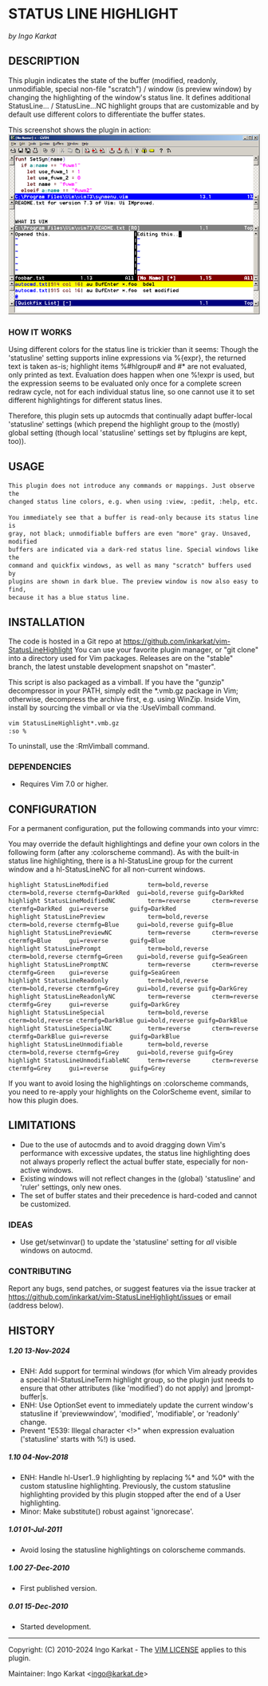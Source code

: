 STATUS LINE HIGHLIGHT
===============================================================================
_by Ingo Karkat_

DESCRIPTION
------------------------------------------------------------------------------

This plugin indicates the state of the buffer (modified, readonly,
unmodifiable, special non-file "scratch") / window (is preview window) by
changing the highlighting of the window's status line. It defines additional
StatusLine... / StatusLine...NC highlight groups that are customizable and by
default use different colors to differentiate the buffer states.

This screenshot shows the plugin in action:
    ![StatusLineHighlight](https://raw.githubusercontent.com/inkarkat/vim-StatusLineHighlight/master/doc/StatusLineHighlight.png)

### HOW IT WORKS

Using different colors for the status line is trickier than it seems: Though
the 'statusline' setting supports inline expressions via %{expr}, the returned
text is taken as-is; highlight items %#hlgroup# and #\* are not evaluated, only
printed as text. Evaluation does happen when one %!expr is used, but the
expression seems to be evaluated only once for a complete screen redraw cycle,
not for each individual status line, so one cannot use it to set different
highlightings for different status lines.

Therefore, this plugin sets up autocmds that continually adapt buffer-local
'statusline' settings (which prepend the highlight group to the (mostly)
global setting (though local 'statusline' settings set by ftplugins are kept,
too)).

USAGE
------------------------------------------------------------------------------

    This plugin does not introduce any commands or mappings. Just observe the
    changed status line colors, e.g. when using :view, :pedit, :help, etc.

    You immediately see that a buffer is read-only because its status line is
    gray, not black; unmodifiable buffers are even "more" gray. Unsaved, modified
    buffers are indicated via a dark-red status line. Special windows like the
    command and quickfix windows, as well as many "scratch" buffers used by
    plugins are shown in dark blue. The preview window is now also easy to find,
    because it has a blue status line.

INSTALLATION
------------------------------------------------------------------------------

The code is hosted in a Git repo at
    https://github.com/inkarkat/vim-StatusLineHighlight
You can use your favorite plugin manager, or "git clone" into a directory used
for Vim packages. Releases are on the "stable" branch, the latest unstable
development snapshot on "master".

This script is also packaged as a vimball. If you have the "gunzip"
decompressor in your PATH, simply edit the \*.vmb.gz package in Vim; otherwise,
decompress the archive first, e.g. using WinZip. Inside Vim, install by
sourcing the vimball or via the :UseVimball command.

    vim StatusLineHighlight*.vmb.gz
    :so %

To uninstall, use the :RmVimball command.

### DEPENDENCIES

- Requires Vim 7.0 or higher.

CONFIGURATION
------------------------------------------------------------------------------

For a permanent configuration, put the following commands into your vimrc:

You may override the default highlightings and define your own colors in the
following form (after any :colorscheme command). As with the built-in status
line highlighting, there is a hl-StatusLine group for the current window and
a hl-StatusLineNC for all non-current windows.

    highlight StatusLineModified           term=bold,reverse cterm=bold,reverse ctermfg=DarkRed  gui=bold,reverse guifg=DarkRed
    highlight StatusLineModifiedNC         term=reverse      cterm=reverse      ctermfg=DarkRed  gui=reverse      guifg=DarkRed
    highlight StatusLinePreview            term=bold,reverse cterm=bold,reverse ctermfg=Blue     gui=bold,reverse guifg=Blue
    highlight StatusLinePreviewNC          term=reverse      cterm=reverse      ctermfg=Blue     gui=reverse      guifg=Blue
    highlight StatusLinePrompt             term=bold,reverse cterm=bold,reverse ctermfg=Green    gui=bold,reverse guifg=SeaGreen
    highlight StatusLinePromptNC           term=reverse      cterm=reverse      ctermfg=Green    gui=reverse      guifg=SeaGreen
    highlight StatusLineReadonly           term=bold,reverse cterm=bold,reverse ctermfg=Grey     gui=bold,reverse guifg=DarkGrey
    highlight StatusLineReadonlyNC         term=reverse      cterm=reverse      ctermfg=Grey     gui=reverse      guifg=DarkGrey
    highlight StatusLineSpecial            term=bold,reverse cterm=bold,reverse ctermfg=DarkBlue gui=bold,reverse guifg=DarkBlue
    highlight StatusLineSpecialNC          term=reverse      cterm=reverse      ctermfg=DarkBlue gui=reverse      guifg=DarkBlue
    highlight StatusLineUnmodifiable       term=bold,reverse cterm=bold,reverse ctermfg=Grey     gui=bold,reverse guifg=Grey
    highlight StatusLineUnmodifiableNC     term=reverse      cterm=reverse      ctermfg=Grey     gui=reverse      guifg=Grey

If you want to avoid losing the highlightings on :colorscheme commands, you
need to re-apply your highlights on the ColorScheme event, similar to how
this plugin does.

LIMITATIONS
------------------------------------------------------------------------------

- Due to the use of autocmds and to avoid dragging down Vim's performance with
  excessive updates, the status line highlighting does not always properly
  reflect the actual buffer state, especially for non-active windows.
- Existing windows will not reflect changes in the (global) 'statusline' and
  'ruler' settings, only new ones.
- The set of buffer states and their precedence is hard-coded and cannot be
  customized.

### IDEAS

- Use get/setwinvar() to update the 'statusline' setting for _all_ visible
  windows on autocmd.

### CONTRIBUTING

Report any bugs, send patches, or suggest features via the issue tracker at
https://github.com/inkarkat/vim-StatusLineHighlight/issues or email (address
below).

HISTORY
------------------------------------------------------------------------------

##### 1.20    13-Nov-2024
- ENH: Add support for terminal windows (for which Vim already provides a
  special hl-StatusLineTerm highlight group, so the plugin just needs to
  ensure that other attributes (like 'modified') do not apply) and
  |prompt-buffer|s.
- ENH: Use OptionSet event to immediately update the current window's
  statusline if 'previewwindow', 'modified', 'modifiable', or 'readonly'
  change.
- Prevent "E539: Illegal character &lt;!&gt;" when expression evaluation
  ('statusline' starts with %!) is used.

##### 1.10    04-Nov-2018
- ENH: Handle hl-User1..9 highlighting by replacing %\* and %0\* with the custom
  statusline highlighting. Previously, the custom statusline highlighting
  provided by this plugin stopped after the end of a User highlighting.
- Minor: Make substitute() robust against 'ignorecase'.

##### 1.01    01-Jul-2011
- Avoid losing the statusline highlightings on colorscheme commands.

##### 1.00    27-Dec-2010
- First published version.

##### 0.01    15-Dec-2010
- Started development.

------------------------------------------------------------------------------
Copyright: (C) 2010-2024 Ingo Karkat -
The [VIM LICENSE](http://vimdoc.sourceforge.net/htmldoc/uganda.html#license) applies to this plugin.

Maintainer:     Ingo Karkat &lt;ingo@karkat.de&gt;

